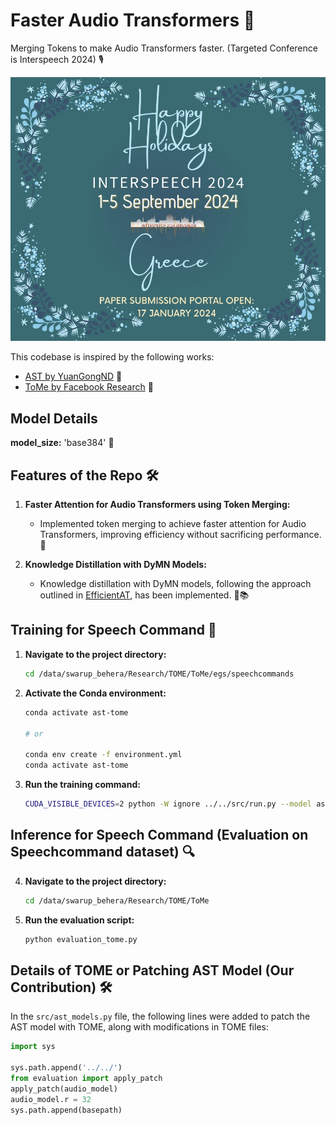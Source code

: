 # Faster Audio Transformers 🚀

Merging Tokens to make Audio Transformers faster. (Targeted Conference is Interspeech 2024) 🎙️

![Interspeech Image](./interspeech.jpeg)

This codebase is inspired by the following works:

- [AST by YuanGongND](https://github.com/YuanGongND/ast) 🌌
- [ToMe by Facebook Research](https://github.com/facebookresearch/ToMe) 🤖

## Model Details
**model_size:** 'base384' 📏

## Features of the Repo 🛠️

1. **Faster Attention for Audio Transformers using Token Merging:**
   - Implemented token merging to achieve faster attention for Audio Transformers, improving efficiency without sacrificing performance. 🚀

2. **Knowledge Distillation with DyMN Models:**
   - Knowledge distillation with DyMN models, following the approach outlined in [EfficientAT](https://github.com/fschmid56/EfficientAT), has been implemented. 🤖📚

## Training for Speech Command 🎤

1. **Navigate to the project directory:**
    ```bash
    cd /data/swarup_behera/Research/TOME/ToMe/egs/speechcommands
    ```

2. **Activate the Conda environment:**
    ```bash
    conda activate ast-tome
    
    # or 
    
    conda env create -f environment.yml
    conda activate ast-tome
    ```

3. **Run the training command:**
    ```bash
    CUDA_VISIBLE_DEVICES=2 python -W ignore ../../src/run.py --model ast --dataset speechcommands --data-train ./data/datafiles/speechcommand_train_data.json --data-val ./data/datafiles/speechcommand_valid_data.json --data-eval ./data/datafiles/speechcommand_eval_data.json --exp-dir ./exp/test-speechcommands-f10-t10-pTrue-b32-lr2.5e-4-decoupe --label-csv ./data/speechcommands_class_labels_indices.csv --n_class 35 --lr 2.5e-4 --n-epochs 2 --batch-size 16 --save_model True --freqm 48 --timem 48 --mixup 0.6 --bal none --dataset_mean -6.845978 --dataset_std 5.5654526 --audio_length 128 --noise True --metrics acc --loss BCE --warmup False --lrscheduler_start 5 --lrscheduler_step 1 --lrscheduler_decay 0.85 --tstride 10 --fstride 10 --imagenet_pretrain True --audioset_pretrain False
    ```

## Inference for Speech Command (Evaluation on Speechcommand dataset) 🔍

4. **Navigate to the project directory:**
    ```bash
    cd /data/swarup_behera/Research/TOME/ToMe
    ```

5. **Run the evaluation script:**
    ```bash
    python evaluation_tome.py
    ```

## Details of TOME or Patching AST Model (Our Contribution) 🛠️

In the `src/ast_models.py` file, the following lines were added to patch the AST model with TOME, along with modifications in TOME files:

```python
import sys

sys.path.append('../../')
from evaluation import apply_patch
apply_patch(audio_model)
audio_model.r = 32
sys.path.append(basepath)
